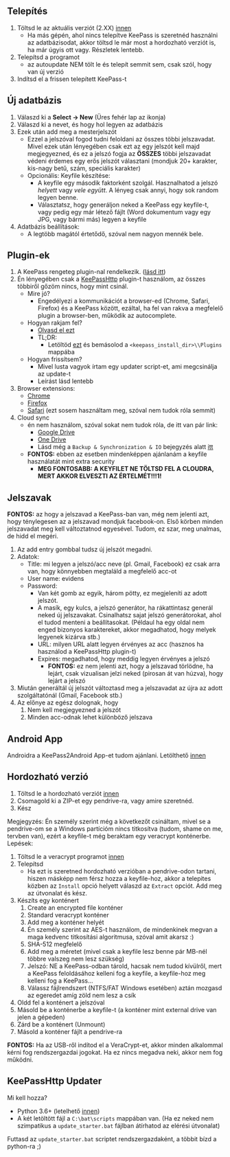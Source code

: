 ## Telepítés

1. Töltsd le az aktuális verziót (2.XX) [innen](http://keepass.info/download.html)
    * Ha más gépén, ahol nincs telepítve KeePass is szeretnéd használni az adatbázisodat,
      akkor töltsd le már most a hordozható verziót is, ha már úgyis ott vagy.
      Részletek lentebb.
1. Telepítsd a programot
    * az autoupdate NEM tölt le és telepít semmit sem, csak szól, hogy van új verzió
3. Indítsd el a frissen telepített KeePass-t

## Új adatbázis
1. Válaszd ki a __Select -> New__ (Üres fehér lap az ikonja)
2. Válaszd ki a nevet, és hogy hol legyen az adatbázis
3. Ezek után add meg a mesterjelszót
    * Ezzel a jelszóval fogod tudni feloldani az összes többi jelszavadat.
      Mivel ezek után lényegében csak ezt az egy jelszót kell majd megjegyezned, és ez a jelszó fogja az __ÖSSZES__ többi jelszavadat védeni
      érdemes egy erős jelszót választani (mondjuk 20+ karakter, kis-nagy betű, szám, speciális karakter)
    * Opcionális: Keyfile készítése:
        * A keyfile egy második faktorként szolgál.
          Hasznalhatod a jelszó *helyett* vagy *vele együtt*.
          A lényeg csak annyi, hogy sok random legyen benne.
        * Választatsz, hogy generáljon neked a KeePass egy keyfile-t,
          vagy pedig egy már létező fájlt (Word dokumentum vagy egy JPG, vagy bármi más) legyen a keyfile 
4. Adatbázis beállítások:
    * A legtöbb magától értetődő, szóval nem nagyon mennék bele.

## Plugin-ek
1. A KeePass rengeteg plugin-nal rendelkezik. ([lásd itt](https://keepass.info/plugins.html))
2. Én lényegében csak a [KeePassHttp](https://keepass.info/plugins.html#keepasshttp) plugin-t használom,
   az összes többiről gőzöm nincs, hogy mint csinál.
    * Mire jó?
        * Engedélyezi a kommunikációt a browser-ed (Chrome, Safari, Firefox) és a KeePass között,
          ezáltal, ha fel van rakva a megfelelő plugin a browser-ben, működik az autocomplete.
    * Hogyan rakjam fel?
        * [Olvasd el ezt](https://github.com/pfn/keepasshttp/#non-windows--manual-windows-installation)
        * TL;DR:
            * Letöltöd [ezt](https://github.com/pfn/keepasshttp/raw/master/KeePassHttp.plgx) és bemásolod a `<keepass_install_dir>\\Plugins` mappába
    * Hogyan frissítsem?
        * Mivel lusta vagyok írtam egy updater script-et, ami megcsinálja az update-t
        * Leírást lásd lentebb
3. Browser extensions:
    * [Chrome](https://chrome.google.com/webstore/detail/chromeipass/ompiailgknfdndiefoaoiligalphfdae=)
    * [Firefox](https://addons.mozilla.org/en-US/firefox/addon/passifox/)
    * [Safari](https://github.com/mmichaa/passafari.safariextension) (ezt sosem használtam meg, szóval nem tudok róla semmit)
4. Cloud sync
    * én nem használom, szóval sokat nem tudok róla, de itt van pár link:
        * [Google Drive](https://sourceforge.net/projects/kp-googlesync/)
        * [One Drive](https://github.com/KoenZomers/KeePassOneDriveSync)
        * Lásd még a `Backup & Synchronization & IO` bejegyzés alatt [itt](https://keepass.info/plugins.html)
    * __FONTOS:__ ebben az esetben mindenképpen ajánlanám a keyfile használatát mint extra security
        * __MEG FONTOSABB: A KEYFILET NE TÖLTSD FEL A CLOUDRA, MERT AKKOR ELVESZTI AZ ÉRTELMÉT!!!1!__ 

## Jelszavak
__FONTOS:__ az hogy a jelszavad a KeePass-ban van, még nem jelenti azt, hogy ténylegesen az a jelszavad mondjuk facebook-on.
Első körben minden jelszavadat meg kell változtatnod egyesével.
Tudom, ez szar, meg unalmas, de hidd el megéri.
1. Az add entry gombbal tudsz új jelszót megadni.
2. Adatok:
    * Title: mi legyen a jelszó/acc neve (pl. Gmail, Facebook) ez csak arra van, hogy könnyebben megtaláld a megfelelő acc-ot
    * User name: evidens
    * Password:
        * Van két gomb az egyik, három pötty, ez megjeleníti az adott jelszót.
        * A masík, egy kulcs, a jelszó generátor, ha rákattintasz generál neked új jelszavakat.
          Csinalhatsz sajat jelszó generátorokat, ahol el tudod menteni a beállítasokat.
          (Példaul ha egy oldal nem enged bizonyos karaktereket, akkor megadhatod, hogy melyek legyenek kizárva stb.)
        * URL: milyen URL alatt legyen érvényes az acc (hasznos ha használod a KeePassHttp plugin-t)
        * Expires: megadhatod, hogy meddig legyen érvényes a jelszó
            * __FONTOS:__ ez nem jelenti azt, hogy a jelszavad törlödne, ha lejárt, csak vizualisan jelzi neked (pirosan át van húzva), hogy lejárt a jelszó
3. Miután generáltál új jelszót változtasd meg a jelszavadat az újra az adott szolgáltatónál (Gmail, Facebook stb.)
4. Az előnye az egész dolognak, hogy
    1. Nem kell megjegyezned a jelszót
    2. Minden acc-odnak lehet különböző jelszava

## Android App
Androidra a KeePass2Android App-et tudom ajánlani.
Letölthető [innen](https://play.google.com/store/apps/details?id=keepass2android.keepass2android&hl=hu)

## Hordozható verzió
1. Töltsd le a hordozható verziót [innen](http://keepass.info/download.html)
2. Csomagold ki a ZIP-et egy pendrive-ra, vagy amire szeretnéd.
3. Kész

Megjegyzés:
Én személy szerint még a következőt csináltam, mivel se a pendrive-om se a Windows partícióm nincs titkosítva
(tudom, shame on me, tervben van), ezért a keyfile-t még beraktam egy veracrypt konténerbe.
Lepések:
1. Töltsd le a veracrypt programot [innen](https://veracrypt.codeplex.com/wikipage?title=Downloads#Title)
2. Telepítsd
    * Ha ezt is szeretned hordozható verzióban a pendrive-odon tartani, hiszen másképp nem férsz hozza a keyfile-hoz,
      akkor a telepites közben az `Install` opció helyett válaszd az `Extract` opciót. Add meg az útvonalat és kész.
3. Készíts egy konténert
    1. Create an encrypted file konténer
    2. Standard veracrypt konténer
    3. Add meg a konténer helyét
    4. Én személy szerint az AES-t használom, de mindenkinek megvan a maga kedvenc titkosítási algoritmusa, szóval amit akarsz :)
    5. SHA-512 megfelelő
    6. Add meg a méretet (mivel csak a keyfile lesz benne pár MB-nél többre valszeg nem lesz szükség)
    7. Jelszó: NE a KeePass-odban tárold, hacsak nem tudod kívülről, mert a KeePass feloldásához kelleni fog a keyfile, a keyfile-hoz meg kelleni fog a KeePass...
    8. Válassz fájlrendszert (NTFS/FAT Windows esetében) aztán mozgasd az egeredet amíg zöld nem lesz a csík
4. Oldd fel a konténert a jelszóval
5. Másold be a konténerbe a keyfile-t (a konténer mint external drive van jelen a gépeden)
6. Zárd be a konténert (Unmount)
7. Másold a konténer fájlt a pendrive-ra

__FONTOS:__ Ha az USB-ről indítod el a VeraCrypt-et, akkor minden alkalommal kérni fog rendszergazdai jogokat.
Ha ez nincs megadva neki, akkor nem fog működni.

## KeePassHttp Updater
Mi kell hozza?
* Python 3.6+ (letelhető [innen](https://www.python.org/downloads/))
* A két letöltött fájl a `C:\bat\scripts` mappában van. (Ha ez neked nem szimpatikus a `update_starter.bat` fájlban átírhatod az elérési útvonalat)

Futtasd az `update_starter.bat` scriptet rendszergazdaként, a többit bízd a python-ra ;)
